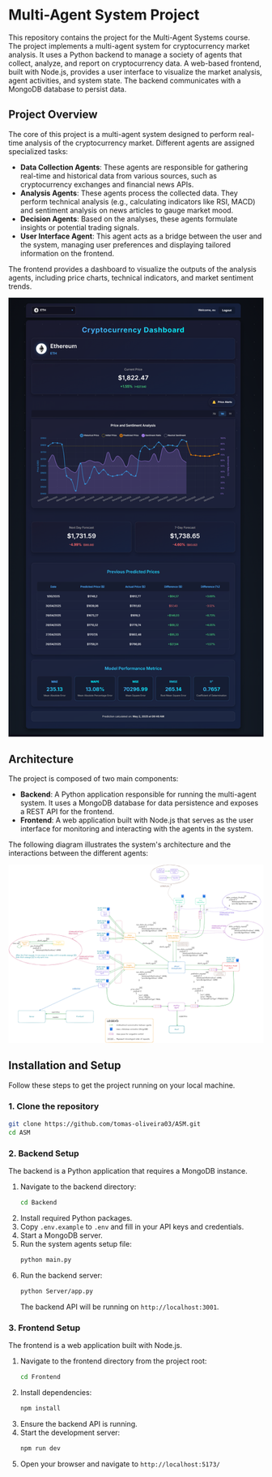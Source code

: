 # Multi-Agent System Project

This repository contains the project for the Multi-Agent Systems course. The project implements a multi-agent system for cryptocurrency market analysis. It uses a Python backend to manage a society of agents that collect, analyze, and report on cryptocurrency data. A web-based frontend, built with Node.js, provides a user interface to visualize the market analysis, agent activities, and system state. The backend communicates with a MongoDB database to persist data.

## Project Overview

The core of this project is a multi-agent system designed to perform real-time analysis of the cryptocurrency market. Different agents are assigned specialized tasks:

-   **Data Collection Agents**: These agents are responsible for gathering real-time and historical data from various sources, such as cryptocurrency exchanges and financial news APIs.
-   **Analysis Agents**: These agents process the collected data. They perform technical analysis (e.g., calculating indicators like RSI, MACD) and sentiment analysis on news articles to gauge market mood.
-   **Decision Agents**: Based on the analyses, these agents formulate insights or potential trading signals.
-   **User Interface Agent**: This agent acts as a bridge between the user and the system, managing user preferences and displaying tailored information on the frontend.

The frontend provides a dashboard to visualize the outputs of the analysis agents, including price charts, technical indicators, and market sentiment trends.

![Cryptocurrency Dashboard](assets/Full-Dashboard.png)

## Architecture

The project is composed of two main components:

-   **Backend**: A Python application responsible for running the multi-agent system. It uses a MongoDB database for data persistence and exposes a REST API for the frontend.
-   **Frontend**: A web application built with Node.js that serves as the user interface for monitoring and interacting with the agents in the system.

The following diagram illustrates the system's architecture and the interactions between the different agents:

![System Architecture](assets/Agents-Workflow.png)

## Installation and Setup

Follow these steps to get the project running on your local machine.

### 1. Clone the repository

```bash
git clone https://github.com/tomas-oliveira03/ASM.git
cd ASM
```

### 2. Backend Setup

The backend is a Python application that requires a MongoDB instance.

1.  Navigate to the backend directory:
    ```bash
    cd Backend
    ```
2.  Install required Python packages.
3.  Copy `.env.example` to `.env` and fill in your API keys and credentials.
4.  Start a MongoDB server.
5.  Run the system agents setup file:
    ```bash
    python main.py
    ```
6.  Run the backend server:
    ```bash
    python Server/app.py
    ```
    The backend API will be running on `http://localhost:3001`.

### 3. Frontend Setup

The frontend is a web application built with Node.js.

1.  Navigate to the frontend directory from the project root:
    ```bash
    cd Frontend
    ```
2.  Install dependencies:
    ```bash
    npm install
    ```
3.  Ensure the backend API is running.
4.  Start the development server:
    ```bash
    npm run dev
    ```
5. Open your browser and navigate to `http://localhost:5173/`

